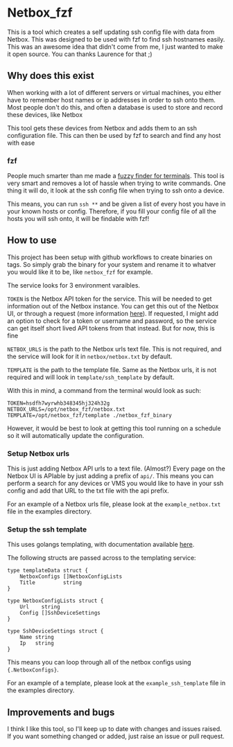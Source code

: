 # Netbox_fzf
This is a tool which creates a self updating ssh config file with data from Netbox. This was designed to be used with fzf to find ssh hostnames easily. This was an awesome idea that didn't come from me, I just wanted to make it open source. You can thanks Laurence for that ;)

## Why does this exist

When working with a lot of different servers or virtual machines, you either have to remember host names or ip addresses in order to ssh onto them. Most people don't do this, and often a database is used to store and record these devices, like Netbox

This tool gets these devices from Netbox and adds them to an ssh configuration file. This can then be used by fzf to search and find any host with ease

### fzf

People much smarter than me made a [fuzzy finder for terminals](https://github.com/junegunn/fzf). This tool is very smart and removes a lot of hassle when trying to write commands. One thing it will do, it look at the ssh config file when trying to ssh onto a device.

This means, you can run `ssh **` and be given a list of every host you have in your known hosts or config. Therefore, if you fill your config file of all the hosts you will ssh onto, it will be findable with fzf!

## How to use

This project has been setup with github workflows to create binaries on tags. So simply grab the binary for your system and rename it to whatver you would like it to be, like `netbox_fzf` for example.

The service looks for 3 environment varaibles.

`TOKEN` is the Netbox API token for the service. This will be needed to get information out of the Netbox instance. You can get this out of the Netbox UI, or through a request (more information [here](https://demo.netbox.dev/static/docs/rest-api/authentication/)). If requested, I might add an option to check for a token or username and password, so the service can get itself short lived API tokens from that instead. But for now, this is fine

`NETBOX_URLS` is the path to the Netbox urls text file. This is not required, and the service will look for it in `netbox/netbox.txt` by default.

`TEMPLATE` is the path to the template file. Same as the Netbox urls, it is not required and will look in `template/ssh_template` by default.

With this in mind, a command from the terminal would look as such:

```
TOKEN=hsdfh7wyrwhb348345hj324h32g NETBOX_URLS=/opt/netbox_fzf/netbox.txt TEMPLATE=/opt/netbox_fzf/template ./netbox_fzf_binary
```

However, it would be best to look at getting this tool running on a schedule so it will automatically update the configuration.

### Setup Netbox urls

This is just adding Netbox API urls to a text file. (Almost?) Every page on the Netbox UI is APIable by just adding a prefix of `api/`. This means you can perform a search for any devices or VMS you would like to have in your ssh config and add that URL to the txt file with the api prefix.

For an example of a Netbox urls file, please look at the `example_netbox.txt` file in the examples directory.

### Setup the ssh template

This uses golangs templating, with documentation available [here](https://pkg.go.dev/text/template).

The following structs are passed across to the templating service:


```
type templateData struct {
	NetboxConfigs []NetboxConfigLists
	Title         string
}

type NetboxConfigLists struct {
	Url    string
	Config []SshDeviceSettings
}

type SshDeviceSettings struct {
	Name string
	Ip   string
}
```

This means you can loop through all of the netbox configs using `{.NetboxConfigs}`.

For an example of a template, please look at the `example_ssh_template` file in the examples directory.

## Improvements and bugs

I think I like this tool, so I'll keep up to date with changes and issues raised. If you want something changed or added, just raise an issue or pull request.